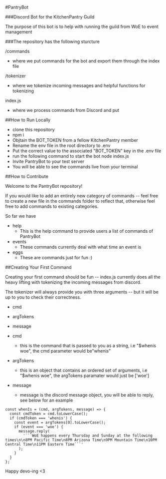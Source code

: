 #PantryBot

###Discord Bot for the KitchenPantry Guild

The purpose of this bot is to help with running the guild from WoE to event management


###The repository has the following sturcture

/commands
- where we put commands for the bot and export them through the index file

/tokenizer
- where we tokenize incoming messages and helpful functions for tokenizing

index.js
- where we process commands from Discord and put

##How to Run Locally
* clone this repository
* npm i
* Objtain the BOT_TOKEN from a fellow KitchenPantry member
* Rename the env file in the root directory to .env
* Put the correct value to the associated "BOT_TOKEN" key in the .env file
* run the following command to start the bot node index.js
* Invite PantryBot to your test server
* You will be able to see the commands live from your terminal

##How to Contribute

Welcome to the PantryBot repository!

If you would like to add an entirely new category of commands -- feel free to create a new file in the
commands folder to reflect that, otherwise feel free to add commands to existing categories.

So far we have
* help
  * This is the help command to provide users a list of commands of PantryBot
* events
  * These commands currently deal with what time an event is
* eggs
  * These are commands just for fun :)

##Creating Your First Command

Creating your first command should be fun -- index.js currently does all the heavy lifting with
tokenizing the incoming messages from discord.

The tokenizer will always provide you with three
arguments -- but it will be up to you to check their correctness.

* cmd
* argTokens
* message

* cmd
  * this is the command that is passed to you as a string, i.e "$whenis woe", the cmd parameter would be"whenis"
* argTokens
  * this is an object that contains an ordered set of arguments, i.e "$whenis woe", the argTokens paramater would just be ['woe']
* message
  * message is the discord message object, you will be able to reply, see below for an example

```
const whenIs = (cmd, argTokens, message) => {
  const cmdToken = cmd.toLowerCase();
  if (cmdToken === 'whenis') {
    const event = argTokens[0].toLowerCase();
    if (event === 'woe') {
      message.reply(
        '```WoE happens every Thursday and Sunday at the following times\n\n8PM Pacific Time\n8PM Arizona Time\n9PM Mountain Time\n10PM Central Time\n11PM Eastern Time```'
      );
    }
  }
};
```
Happy devo-ing <3